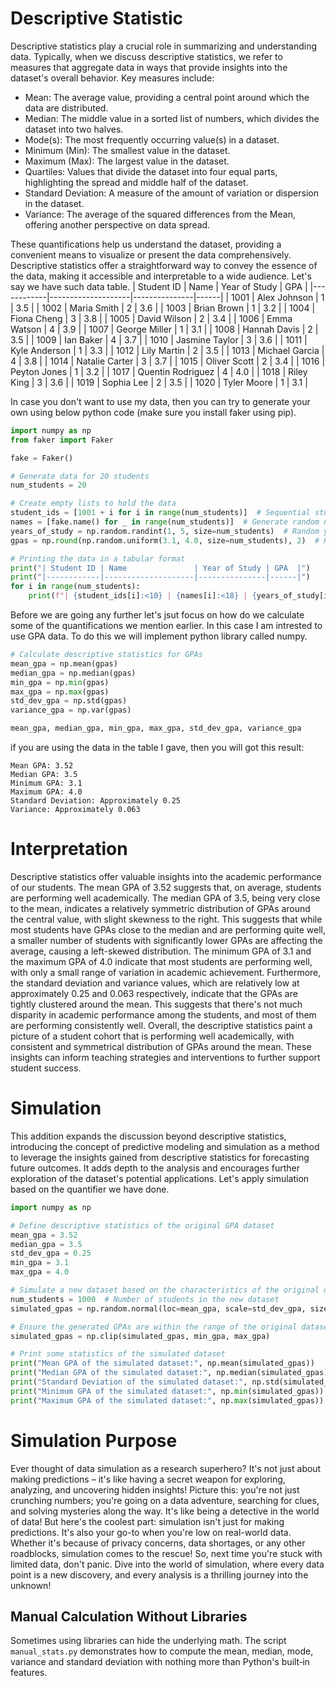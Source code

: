 # Descriptive Statistic
Descriptive statistics play a crucial role in summarizing and understanding data. Typically, when we discuss descriptive statistics, we refer to measures that aggregate data in ways that provide insights into the dataset's overall behavior. Key measures include:

* Mean: The average value, providing a central point around which the data are distributed.
* Median: The middle value in a sorted list of numbers, which divides the dataset into two halves.
* Mode(s): The most frequently occurring value(s) in a dataset.
* Minimum (Min): The smallest value in the dataset.
* Maximum (Max): The largest value in the dataset.
* Quartiles: Values that divide the dataset into four equal parts, highlighting the spread and middle half of the dataset.
* Standard Deviation: A measure of the amount of variation or dispersion in the dataset.
* Variance: The average of the squared differences from the Mean, offering another perspective on data spread.

These quantifications help us understand the dataset, providing a convenient means to visualize or present the data comprehensively. Descriptive statistics offer a straightforward way to convey the essence of the data, making it accessible and interpretable to a wide audience.
Let's say we have such data table.
| Student ID | Name               | Year of Study | GPA  |
|------------|--------------------|---------------|------|
| 1001       | Alex Johnson       | 1             | 3.5  |
| 1002       | Maria Smith        | 2             | 3.6  |
| 1003       | Brian Brown        | 1             | 3.2  |
| 1004       | Fiona Cheng        | 3             | 3.8  |
| 1005       | David Wilson       | 2             | 3.4  |
| 1006       | Emma Watson        | 4             | 3.9  |
| 1007       | George Miller      | 1             | 3.1  |
| 1008       | Hannah Davis       | 2             | 3.5  |
| 1009       | Ian Baker          | 4             | 3.7  |
| 1010       | Jasmine Taylor     | 3             | 3.6  |
| 1011       | Kyle Anderson      | 1             | 3.3  |
| 1012       | Lily Martin        | 2             | 3.5  |
| 1013       | Michael Garcia     | 4             | 3.8  |
| 1014       | Natalie Carter     | 3             | 3.7  |
| 1015       | Oliver Scott       | 2             | 3.4  |
| 1016       | Peyton Jones       | 1             | 3.2  |
| 1017       | Quentin Rodriguez  | 4             | 4.0  |
| 1018       | Riley King         | 3             | 3.6  |
| 1019       | Sophia Lee         | 2             | 3.5  |
| 1020       | Tyler Moore        | 1             | 3.1  |

In case you don't want to use my data, then you can try to generate your own using below python code (make sure you install faker using pip).
```python
import numpy as np
from faker import Faker

fake = Faker()

# Generate data for 20 students
num_students = 20

# Create empty lists to hold the data
student_ids = [1001 + i for i in range(num_students)]  # Sequential student IDs starting from 1001
names = [fake.name() for _ in range(num_students)]  # Generate random names
years_of_study = np.random.randint(1, 5, size=num_students)  # Random years of study between 1 and 4
gpas = np.round(np.random.uniform(3.1, 4.0, size=num_students), 2)  # Random GPAs between 3.1 and 4.0

# Printing the data in a tabular format
print("| Student ID | Name               | Year of Study | GPA  |")
print("|------------|--------------------|---------------|------|")
for i in range(num_students):
    print(f"| {student_ids[i]:<10} | {names[i]:<18} | {years_of_study[i]:<13} | {gpas[i]:<4} |")
```

Before we are going any further let's jsut focus on how do we calculate some of the quantifications we mention earlier. In this case I am intrested to use GPA data. To do this we will implement python library called numpy.

```python
# Calculate descriptive statistics for GPAs
mean_gpa = np.mean(gpas)
median_gpa = np.median(gpas)
min_gpa = np.min(gpas)
max_gpa = np.max(gpas)
std_dev_gpa = np.std(gpas)
variance_gpa = np.var(gpas)

mean_gpa, median_gpa, min_gpa, max_gpa, std_dev_gpa, variance_gpa
```

if you are using the data in the table I gave, then you will got this result:
```
Mean GPA: 3.52
Median GPA: 3.5
Minimum GPA: 3.1
Maximum GPA: 4.0
Standard Deviation: Approximately 0.25
Variance: Approximately 0.063
```

# Interpretation
Descriptive statistics offer valuable insights into the academic performance of our students. The mean GPA of 3.52 suggests that, on average, students are performing well academically. The median GPA of 3.5, being very close to the mean, indicates a relatively symmetric distribution of GPAs around the central value, with slight skewness to the right. This suggests that while most students have GPAs close to the median and are performing quite well, a smaller number of students with significantly lower GPAs are affecting the average, causing a left-skewed distribution. The minimum GPA of 3.1 and the maximum GPA of 4.0 indicate that most students are performing well, with only a small range of variation in academic achievement. Furthermore, the standard deviation and variance values, which are relatively low at approximately 0.25 and 0.063 respectively, indicate that the GPAs are tightly clustered around the mean. This suggests that there's not much disparity in academic performance among the students, and most of them are performing consistently well. Overall, the descriptive statistics paint a picture of a student cohort that is performing well academically, with consistent and symmetrical distribution of GPAs around the mean. These insights can inform teaching strategies and interventions to further support student success.

# Simulation
This addition expands the discussion beyond descriptive statistics, introducing the concept of predictive modeling and simulation as a method to leverage the insights gained from descriptive statistics for forecasting future outcomes. It adds depth to the analysis and encourages further exploration of the dataset's potential applications.
Let's apply simulation based on the quantifier we have done.
```python
import numpy as np

# Define descriptive statistics of the original GPA dataset
mean_gpa = 3.52
median_gpa = 3.5
std_dev_gpa = 0.25
min_gpa = 3.1
max_gpa = 4.0

# Simulate a new dataset based on the characteristics of the original dataset
num_students = 1000  # Number of students in the new dataset
simulated_gpas = np.random.normal(loc=mean_gpa, scale=std_dev_gpa, size=num_students)

# Ensure the generated GPAs are within the range of the original dataset
simulated_gpas = np.clip(simulated_gpas, min_gpa, max_gpa)

# Print some statistics of the simulated dataset
print("Mean GPA of the simulated dataset:", np.mean(simulated_gpas))
print("Median GPA of the simulated dataset:", np.median(simulated_gpas))
print("Standard Deviation of the simulated dataset:", np.std(simulated_gpas))
print("Minimum GPA of the simulated dataset:", np.min(simulated_gpas))
print("Maximum GPA of the simulated dataset:", np.max(simulated_gpas))
```

# Simulation Purpose
Ever thought of data simulation as a research superhero? It's not just about making predictions – it's like having a secret weapon for exploring, analyzing, and uncovering hidden insights!
Picture this: you're not just crunching numbers; you're going on a data adventure, searching for clues, and solving mysteries along the way. It's like being a detective in the world of data!
But here's the coolest part: simulation isn't just for making predictions. It's also your go-to when you're low on real-world data. Whether it's because of privacy concerns, data shortages, or any other roadblocks, simulation comes to the rescue!
So, next time you're stuck with limited data, don't panic. Dive into the world of simulation, where every data point is a new discovery, and every analysis is a thrilling journey into the unknown!
## Manual Calculation Without Libraries
Sometimes using libraries can hide the underlying math. The script `manual_stats.py` demonstrates how to compute the mean, median, mode, variance and standard deviation with nothing more than Python's built‑in features.
